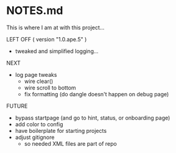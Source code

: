 # NOTES.md

This is where I am at with this project...

LEFT OFF ( version "1.0.ape.5" )
* tweaked and simplified logging... 

NEXT
* log page tweaks
    + wire clear()
    + wire scroll to bottom
    + fix formatting (do dangle doesn't happen on debug page)

FUTURE
* bypass startpage (and go to hint, status, or onboarding page)
* add color to config
* have boilerplate for starting projects
* adjust gitignore
    + so needed XML files are part of repo